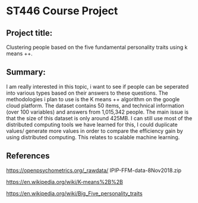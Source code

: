# ST446 Course Project

## Project title:

Clustering people based on the five fundamental personality traits using k means ++.

## Summary:

I am really interested in this topic, i want to see if people can be seperated into various types based on their answers to these questions.
The methodologies i plan to use is the K means ++ algorithm on the google cloud platform.
The dataset contains 50 items, and technical information (over 100 variables) and answers from 1,015,342 people. The main issue is that the size of this dataset is only around 425MB. I can still use most of the distributed computing tools we have learned for this, I could duplicate values/ generate more values in order to compare the efficiency gain by using distributed computing.
This relates to scalable machine learning.

## References

https://openpsychometrics.org/_rawdata/ IPIP-FFM-data-8Nov2018.zip

https://en.wikipedia.org/wiki/K-means%2B%2B

https://en.wikipedia.org/wiki/Big_Five_personality_traits


